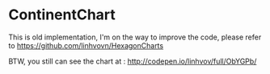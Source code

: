 # ContinentChart

This is old implementation, I'm on the way to improve the code, please refer to https://github.com/linhvovn/HexagonCharts

BTW, you still can see the chart at : http://codepen.io/linhvov/full/ObYGPb/

